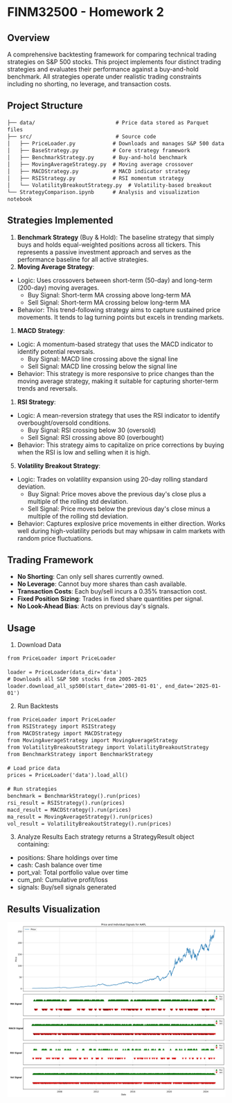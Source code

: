 # FINM32500 - Homework 2

## Overview
A comprehensive backtesting framework for comparing technical trading strategies on S&P 500 stocks. This project implements four distinct trading strategies and evaluates their performance against a buy-and-hold benchmark. All strategies operate under realistic trading constraints including no shorting, no leverage, and transaction costs.

## Project Structure
```FINM32500HW2/
├── data/                          # Price data stored as Parquet files
├── src/                           # Source code
│   ├── PriceLoader.py            # Downloads and manages S&P 500 data
│   ├── BaseStrategy.py           # Core strategy framework
│   ├── BenchmarkStrategy.py      # Buy-and-hold benchmark
│   ├── MovingAverageStrategy.py  # Moving average crossover
│   ├── MACDStrategy.py           # MACD indicator strategy
│   ├── RSIStrategy.py            # RSI momentum strategy
│   └── VolatilityBreakoutStrategy.py  # Volatility-based breakout
└── StrategyComparison.ipynb      # Analysis and visualization notebook
```

## Strategies Implemented
1. **Benchmark Strategy** (Buy & Hold): The baseline strategy that simply buys and holds equal-weighted positions across all tickers. This represents a passive investment approach and serves as the performance baseline for all active strategies.
2. **Moving Average Strategy**:
- Logic: Uses crossovers between short-term (50-day) and long-term (200-day) moving averages.
  - Buy Signal: Short-term MA crossing above long-term MA
  - Sell Signal: Short-term MA crossing below long-term MA
- Behavior: This trend-following strategy aims to capture sustained price movements. It tends to lag turning points but excels in trending markets.
1. **MACD Strategy**:
- Logic: A momentum-based strategy that uses the MACD indicator to identify potential reversals.
  - Buy Signal: MACD line crossing above the signal line
  - Sell Signal: MACD line crossing below the signal line
- Behavior: This strategy is more responsive to price changes than the moving average strategy, making it suitable for capturing shorter-term trends and reversals.
1. **RSI Strategy**:
- Logic: A mean-reversion strategy that uses the RSI indicator to identify overbought/oversold conditions.
  - Buy Signal: RSI crossing below 30 (oversold)
  - Sell Signal: RSI crossing above 80 (overbought)
- Behavior: This strategy aims to capitalize on price corrections by buying when the RSI is low and selling when it is high.
5. **Volatility Breakout Strategy**:
- Logic: Trades on volatility expansion using 20-day rolling standard deviation.
  - Buy Signal: Price moves above the previous day's close plus a multiple of the rolling std deviation.
  - Sell Signal: Price moves below the previous day's close minus a multiple of the rolling std deviation.
- Behavior: Captures explosive price movements in either direction. Works well during high-volatility periods but may whipsaw in calm markets with random price fluctuations.

## Trading Framework
- **No Shorting**: Can only sell shares currently owned.
- **No Leverage**: Cannot buy more shares than cash available.
- **Transaction Costs**: Each buy/sell incurs a 0.35% transaction cost.
- **Fixed Position Sizing**: Trades in fixed share quantities per signal.
- **No Look-Ahead Bias**: Acts on previous day's signals.

## Usage
1. Download Data
```
from PriceLoader import PriceLoader

loader = PriceLoader(data_dir='data')
# Downloads all S&P 500 stocks from 2005-2025
loader.download_all_sp500(start_date='2005-01-01', end_date='2025-01-01')
```

2. Run Backtests
```
from PriceLoader import PriceLoader
from RSIStrategy import RSIStrategy
from MACDStrategy import MACDStrategy
from MovingAverageStrategy import MovingAverageStrategy
from VolatilityBreakoutStrategy import VolatilityBreakoutStrategy
from BenchmarkStrategy import BenchmarkStrategy

# Load price data
prices = PriceLoader('data').load_all()

# Run strategies
benchmark = BenchmarkStrategy().run(prices)
rsi_result = RSIStrategy().run(prices)
macd_result = MACDStrategy().run(prices)
ma_result = MovingAverageStrategy().run(prices)
vol_result = VolatilityBreakoutStrategy().run(prices)
```

3. Analyze Results
Each strategy returns a StrategyResult object containing:

- positions: Share holdings over time
- cash: Cash balance over time
- port_val: Total portfolio value over time
- cum_pnl: Cumulative profit/loss
- signals: Buy/sell signals generated

## Results Visualization
![alt text](image.png)